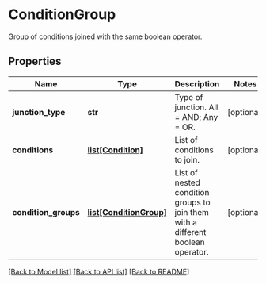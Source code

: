 # ConditionGroup

Group of conditions joined with the same boolean operator.

## Properties
Name | Type | Description | Notes
------------ | ------------- | ------------- | -------------
**junction_type** | **str** | Type of junction. All = AND; Any = OR. | [optional] 
**conditions** | [**list[Condition]**](Condition.md) | List of conditions to join. | [optional] 
**condition_groups** | [**list[ConditionGroup]**](ConditionGroup.md) | List of nested condition groups to join them with a different boolean operator. | [optional] 

[[Back to Model list]](../README.md#documentation-for-models) [[Back to API list]](../README.md#documentation-for-api-endpoints) [[Back to README]](../README.md)


